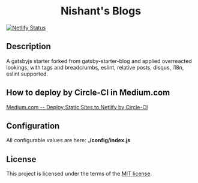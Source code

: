 <h1 align="center">Nishant's Blogs</h1>

[![Netlify Status](https://api.netlify.com/api/v1/badges/691e92d1-ac5b-4682-8500-1908316ed965/deploy-status)](https://app.netlify.com/sites/nishant-ranjan-2811/deploys)

## Description

A gatsbyjs starter forked from gatsby-starter-blog and applied overreacted lookings, with tags and breadcrumbs, eslint, relative posts, disqus, i18n, eslint supported.


## How to deploy by Circle-CI in Medium.com

[Medium.com -- Deploy Static Sites to Netlify by Circle-CI](https://medium.com/@thundermiracle/deploy-static-sites-to-netlify-by-circle-ci-ab51a0b59b73?source=friends_link&sk=095db82e2f8e8ef91d03a171f217e340)

## Configuration

All configurable values are here: __./config/index.js__

## License

This project is licensed under the terms of the [MIT license](/LICENSE).
